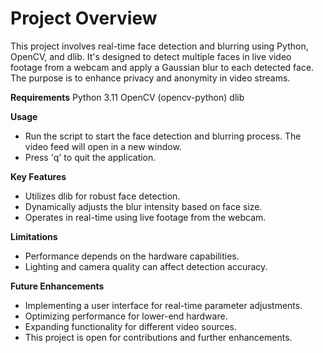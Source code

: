 
# Project Overview

This project involves real-time face detection and blurring using Python, OpenCV, and dlib. It's designed to detect multiple 
faces in live video footage from a webcam and apply a Gaussian blur to each detected face. The purpose is to enhance privacy 
and anonymity in video streams.

**Requirements**
Python 3.11
OpenCV (opencv-python)
dlib


**Usage**
* Run the script to start the face detection and blurring process. The video feed will open in a new window. 
* Press 'q' to quit the application.

**Key Features**
* Utilizes dlib for robust face detection.
* Dynamically adjusts the blur intensity based on face size.
* Operates in real-time using live footage from the webcam.

**Limitations**
* Performance depends on the hardware capabilities.
* Lighting and camera quality can affect detection accuracy.

**Future Enhancements**
* Implementing a user interface for real-time parameter adjustments.
* Optimizing performance for lower-end hardware.
* Expanding functionality for different video sources.
* This project is open for contributions and further enhancements.



